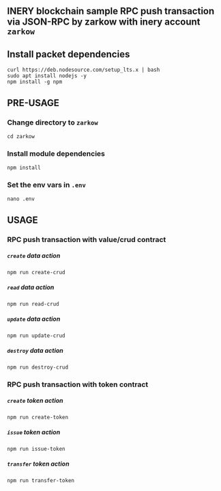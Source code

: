 ## INERY blockchain sample RPC push transaction via JSON-RPC by zarkow with inery account `zarkow`

## Install packet dependencies
```
curl https://deb.nodesource.com/setup_lts.x | bash
sudo apt install nodejs -y
npm install -g npm
```

## PRE-USAGE

### Change directory to `zarkow`
```
cd zarkow
```

### Install module dependencies
```
npm install
```

### Set the env vars in `.env`
```
nano .env
```

## USAGE

### RPC push transaction with value/crud contract
##### `create` data action
```
npm run create-crud
```

##### `read` data action
```
npm run read-crud
```

##### `update` data action
```
npm run update-crud
```

##### `destroy` data action
```
npm run destroy-crud
```

### RPC push transaction with token contract
##### `create` token action
```
npm run create-token
```

##### `issue` token action
```
npm run issue-token
```

##### `transfer` token action
```
npm run transfer-token
```
